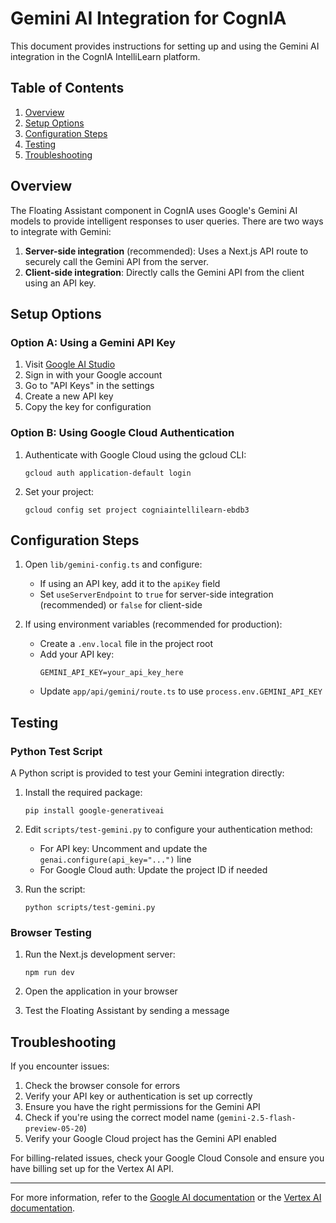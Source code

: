# Gemini AI Integration for CognIA

This document provides instructions for setting up and using the Gemini AI integration in the CognIA IntelliLearn platform.

## Table of Contents
1. [Overview](#overview)
2. [Setup Options](#setup-options)
3. [Configuration Steps](#configuration-steps)
4. [Testing](#testing)
5. [Troubleshooting](#troubleshooting)

## Overview

The Floating Assistant component in CognIA uses Google's Gemini AI models to provide intelligent responses to user queries. There are two ways to integrate with Gemini:

1. **Server-side integration** (recommended): Uses a Next.js API route to securely call the Gemini API from the server.
2. **Client-side integration**: Directly calls the Gemini API from the client using an API key.

## Setup Options

### Option A: Using a Gemini API Key

1. Visit [Google AI Studio](https://makersuite.google.com/)
2. Sign in with your Google account
3. Go to "API Keys" in the settings
4. Create a new API key
5. Copy the key for configuration

### Option B: Using Google Cloud Authentication

1. Authenticate with Google Cloud using the gcloud CLI:
   ```
   gcloud auth application-default login
   ```
2. Set your project:
   ```
   gcloud config set project cogniaintellilearn-ebdb3
   ```

## Configuration Steps

1. Open `lib/gemini-config.ts` and configure:
   - If using an API key, add it to the `apiKey` field
   - Set `useServerEndpoint` to `true` for server-side integration (recommended) or `false` for client-side

2. If using environment variables (recommended for production):
   - Create a `.env.local` file in the project root
   - Add your API key:
     ```
     GEMINI_API_KEY=your_api_key_here
     ```
   - Update `app/api/gemini/route.ts` to use `process.env.GEMINI_API_KEY`

## Testing

### Python Test Script

A Python script is provided to test your Gemini integration directly:

1. Install the required package:
   ```
   pip install google-generativeai
   ```

2. Edit `scripts/test-gemini.py` to configure your authentication method:
   - For API key: Uncomment and update the `genai.configure(api_key="...")` line
   - For Google Cloud auth: Update the project ID if needed

3. Run the script:
   ```
   python scripts/test-gemini.py
   ```

### Browser Testing

1. Run the Next.js development server:
   ```
   npm run dev
   ```

2. Open the application in your browser
3. Test the Floating Assistant by sending a message

## Troubleshooting

If you encounter issues:

1. Check the browser console for errors
2. Verify your API key or authentication is set up correctly
3. Ensure you have the right permissions for the Gemini API
4. Check if you're using the correct model name (`gemini-2.5-flash-preview-05-20`)
5. Verify your Google Cloud project has the Gemini API enabled

For billing-related issues, check your Google Cloud Console and ensure you have billing set up for the Vertex AI API.

---

For more information, refer to the [Google AI documentation](https://ai.google.dev/docs) or the [Vertex AI documentation](https://cloud.google.com/vertex-ai/docs/generative-ai/start/quickstarts/quickstart-multimodal). 